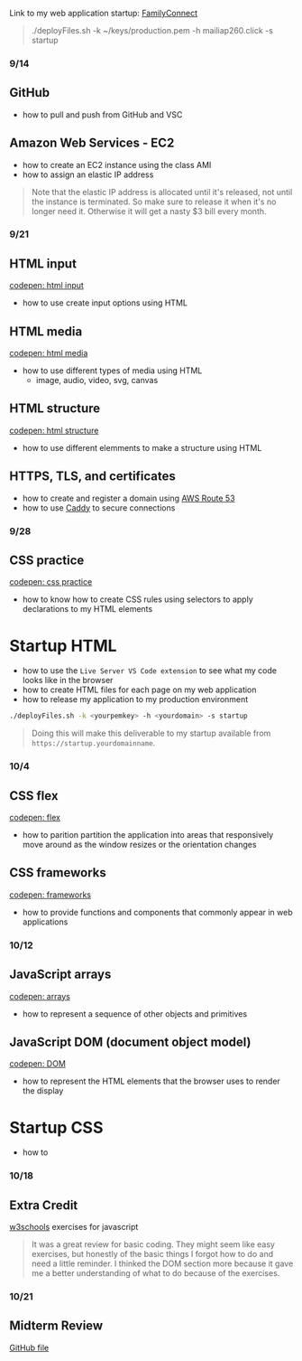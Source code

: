 Link to my web application startup: [FamilyConnect](https://startup.mailiap260.click/index.html)

> ./deployFiles.sh -k ~/keys/production.pem -h mailiap260.click -s startup

### 9/14 

## GitHub
* how to pull and push from GitHub and VSC

## Amazon Web Services - EC2 
* how to create an EC2 instance using the class AMI
* how to assign an elastic IP address 
> Note that the elastic IP address is allocated until it's released, not until the instance is terminated. So make sure to release it when it's no longer need it. Otherwise it will get a nasty $3 bill every month.

### 9/21

## HTML input
[codepen: html input](https://codepen.io/mpohahau/pen/mdNbVwm)
* how to use create input options using HTML

## HTML media
[codepen: html media](https://codepen.io/mpohahau/pen/mdNbVpw)
* how to use different types of media using HTML
  * image, audio, video, svg, canvas

## HTML structure
[codepen: html structure](https://codepen.io/mpohahau/pen/mdNbPmG)
* how to use different elemments to make a structure using HTML

## HTTPS, TLS, and certificates
* how to create and register a domain using [AWS Route 53](https://github.com/webprogramming260/.github/blob/main/profile/webServers/amazonWebServicesRoute53/amazonWebServicesRoute53.md)
* how to use [Caddy](https://github.com/webprogramming260/.github/blob/main/profile/webServers/https/https.md) to secure connections

### 9/28

## CSS practice
[codepen: css practice](https://codepen.io/mpohahau/pen/eYqNmBy)
* how to know how to create CSS rules using selectors to apply declarations to my HTML elements

# Startup HTML
* how to use the `Live Server VS Code extension` to see what my code looks like in the browser
* how to create HTML files for each page on my web application
* how to release my application to my production environment

```sh
./deployFiles.sh -k <yourpemkey> -h <yourdomain> -s startup
```

> Doing this will make this deliverable to my startup available from `https://startup.yourdomainname`.

### 10/4

## CSS flex
[codepen: flex](https://codepen.io/mpohahau/pen/JjgKoLJ)
* how to parition partition the application into areas that responsively move around as the window resizes or the orientation changes

## CSS frameworks
[codepen: frameworks](https://codepen.io/mpohahau/pen/XWvKJyp?editors=1100)
* how to provide functions and components that commonly appear in web applications

### 10/12

## JavaScript arrays
[codepen: arrays](https://codepen.io/mpohahau/pen/oNKBYZw)
* how to represent a sequence of other objects and primitives

## JavaScript DOM (document object model)
[codepen: DOM](https://codepen.io/mpohahau/pen/rNXjWwO)
* how to represent the HTML elements that the browser uses to render the display

# Startup CSS
* how to

### 10/18

## Extra Credit
[w3schools](https://www.w3schools.com/js/exercise_js.asp?filename=exercise_js_variables1) exercises for javascript

> It was a great review for basic coding. They might seem like easy exercises, but honestly of the basic things I forgot how to do and need a little reminder. I thinked the DOM section more because it gave me a better understanding of what to do because of the exercises. 

### 10/21

## Midterm Review
[GitHub file](midterm_review.md)


